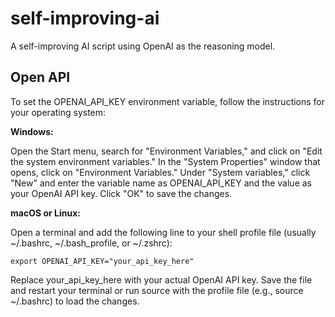 # self-improving-ai
A self-improving AI script using OpenAI as the reasoning model. 


## Open API

To set the OPENAI_API_KEY environment variable, follow the instructions for your operating system:

**Windows:**

Open the Start menu, search for "Environment Variables," and click on "Edit the system environment variables." In the "System Properties" window that opens, click on "Environment Variables." Under "System variables," click "New" and enter the variable name as OPENAI_API_KEY and the value as your OpenAI API key. Click "OK" to save the changes.

**macOS or Linux:**

Open a terminal and add the following line to your shell profile file (usually ~/.bashrc, ~/.bash_profile, or ~/.zshrc):

```
export OPENAI_API_KEY="your_api_key_here"
```

Replace your_api_key_here with your actual OpenAI API key. Save the file and restart your terminal or run source with the profile file (e.g., source ~/.bashrc) to load the changes.